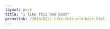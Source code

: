 ```yaml
---
layout: post
title: "i like this one best"
permalink: /2010/02/i-like-this-one-best.html
---
```


<p><object width="560" height="340"><param name="movie" value="http://www.youtube.com/v/7EEPU65nF1U&amp;hl=en_US&amp;fs=1&amp;"></param><param name="allowFullScreen" value="true"></param><param name="allowscriptaccess" value="always"></param><embed src="http://www.youtube.com/v/7EEPU65nF1U&amp;hl=en_US&amp;fs=1&amp;" type="application/x-shockwave-flash" allowscriptaccess="always" allowfullscreen="true" width="560" height="340"></embed></object></p>



